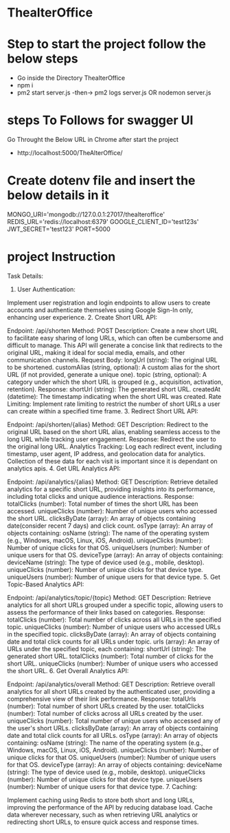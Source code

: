 # ThealterOffice

# Step to start the project follow the below steps
* Go inside the Directory ThealterOffice 
* npm i
* pm2 start server.js -then-> pm2 logs server.js  OR nodemon server.js


# steps To Follows for swagger UI
Go Throught the Below  URL in Chrome after start the project 
* http://localhost:5000/TheAlterOffice/


# Create dotenv file and insert the below details in it

MONGO_URI='mongodb://127.0.0.1:27017/thealteroffice'
REDIS_URL='redis://localhost:6379'
GOOGLE_CLIENT_ID='test123s'
JWT_SECRET='test123'
PORT=5000

# project Instruction

Task Details:
1. User Authentication:

<!-- Note :  there I'm getting an error (to create client Id google api wants the domain to get create create the toekn or client Id) while creating the client Id using Google Console api so the I in the task i used the JWT for authentication  -->

Implement user registration and login endpoints to allow users to create accounts and authenticate themselves using Google Sign-In only, enhancing user experience.
2. Create Short URL API:

Endpoint: /api/shorten
Method: POST
Description: Create a new short URL to facilitate easy sharing of long URLs, which can often be cumbersome and difficult to manage. This API will generate a concise link that redirects to the original URL, making it ideal for social media, emails, and other communication channels.
Request Body:
longUrl (string): The original URL to be shortened.
customAlias (string, optional): A custom alias for the short URL (if not provided, generate a unique one).
topic (string, optional): A category under which the short URL is grouped (e.g., acquisition, activation, retention).
Response:
shortUrl (string): The generated short URL.
createdAt (datetime): The timestamp indicating when the short URL was created.
Rate Limiting: Implement rate limiting to restrict the number of short URLs a user can create within a specified time frame.
3. Redirect Short URL API:

Endpoint: /api/shorten/{alias}
Method: GET
Description: Redirect to the original URL based on the short URL alias, enabling seamless access to the long URL while tracking user engagement.
Response: Redirect the user to the original long URL.
Analytics Tracking: Log each redirect event, including timestamp, user agent, IP address, and geolocation data for analytics. Collection of these data for each visit is important since it is dependant on analytics apis.
4. Get URL Analytics API:

Endpoint: /api/analytics/{alias}
Method: GET
Description: Retrieve detailed analytics for a specific short URL, providing insights into its performance, including total clicks and unique audience interactions.
Response:
totalClicks (number): Total number of times the short URL has been accessed.
uniqueClicks (number): Number of unique users who accessed the short URL.
clicksByDate (array): An array of objects containing date(consider recent 7 days) and click count.
osType (array): An array of objects containing:
osName (string): The name of the operating system (e.g., Windows, macOS, Linux, iOS, Android).
uniqueClicks (number): Number of unique clicks for that OS.
uniqueUsers (number): Number of unique users for that OS.
deviceType (array): An array of objects containing:
deviceName (string): The type of device used (e.g., mobile, desktop).
uniqueClicks (number): Number of unique clicks for that device type.
uniqueUsers (number): Number of unique users for that device type.
5. Get Topic-Based Analytics API:

Endpoint: /api/analytics/topic/{topic}
Method: GET
Description: Retrieve analytics for all short URLs grouped under a specific topic, allowing users to assess the performance of their links based on categories.
Response:
totalClicks (number): Total number of clicks across all URLs in the specified topic.
uniqueClicks (number): Number of unique users who accessed URLs in the specified topic.
clicksByDate (array): An array of objects containing date and total click counts for all URLs under topic.
urls (array): An array of URLs under the specified topic, each containing:
shortUrl (string): The generated short URL.
totalClicks (number): Total number of clicks for the short URL.
uniqueClicks (number): Number of unique users who accessed the short URL.
6. Get Overall Analytics API:

Endpoint: /api/analytics/overall
Method: GET
Description: Retrieve overall analytics for all short URLs created by the authenticated user, providing a comprehensive view of their link performance.
Response:
totalUrls (number): Total number of short URLs created by the user.
totalClicks (number): Total number of clicks across all URLs created by the user.
uniqueClicks (number): Total number of unique users who accessed any of the user's short URLs.
clicksByDate (array): An array of objects containing date and total click counts for all URLs.
osType (array): An array of objects containing:
osName (string): The name of the operating system (e.g., Windows, macOS, Linux, iOS, Android).
uniqueClicks (number): Number of unique clicks for that OS.
uniqueUsers (number): Number of unique users for that OS.
deviceType (array): An array of objects containing:
deviceName (string): The type of device used (e.g., mobile, desktop).
uniqueClicks (number): Number of unique clicks for that device type.
uniqueUsers (number): Number of unique users for that device type.
7. Caching:

Implement caching using Redis to store both short and long URLs, improving the performance of the API by reducing database load. Cache data wherever necessary, such as when retrieving URL analytics or redirecting short URLs, to ensure quick access and response times.